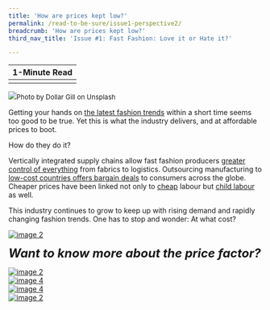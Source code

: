 ```yaml
---
title: 'How are prices kept low?'
permalink: /read-to-be-sure/issue1-perspective2/
breadcrumb: 'How are prices kept low?'
third_nav_title: 'Issue #1: Fast Fashion: Love it or Hate it?'

---
```



| **1-Minute Read** |
| :---------------: |
|                   |

![](https://sure.nlb.gov.sg/images/dollar-gill-LUzZ1MllFxU-unsplash.jpg)<font size="2">Photo by Dollar Gill on Unsplash</font>  

Getting your hands on [the latest fashion trends](https://www.drapersonline.com/news/how-the-desire-for-instant-gratification-is-shaping-retail) within a short time seems too good to be true. Yet this is what the industry delivers, and at affordable prices to boot.

How do they do it? 

Vertically integrated supply chains allow fast fashion producers [greater control of everything](https://www.channelnewsasia.com/cnainsider/true-cost-demand-cheap-clothes-fast-fashion-industry-environment-220706) from fabrics to logistics. Outsourcing manufacturing to [low-cost countries offers bargain deals](https://www.wsj.com/articles/the-hidden-cost-of-cheap-fashion-could-catch-up-to-investors-zara-old-navy-11621556298) to consumers across the globe. Cheaper prices have been linked not only to [cheap](https://theconversation.com/fashion-production-is-modern-slavery-5-things-you-can-do-to-help-now-115889) labour but [child labour](https://labs.theguardian.com/unicef-child-labour/) as well. 

This industry continues to grow to keep up with rising demand and rapidly changing fashion trends. One has to stop and wonder: At what cost?

<div>
<div class="row is-multiline">
    <div class="col is-one-third-desktop is-one-third-tablet"></div>
    <div class="col is-one-third-desktop is-one-third-tablet">
<a href="/read-to-be-sure/issue1-perspective3/"><img src="https://sure.nlb.gov.sg/images/rtbs1-perspective3.jpg" alt="image 2"></a>
</div>
    <div class="col is-one-third-desktop is-one-third-tablet"></div>  
</div>	
</div>


***<font size=5>Want to know more about the price factor?</font>***

<div>
<div class="row is-multiline">
    <div class="col is-half-desktop is-half-tablet">
<a href="https://www.youtube.com/watch?v=ni9gQn5rsLA"><img src="https://sure.nlb.gov.sg/images/rtbs1-watch4-highcost.jpg" alt="image 2"></a>
</div>
    <div class="col is-half-desktop is-half-tablet">
<a href="https://www.theguardian.com/business/2019/jun/22/cost-cheap-fast-fashion-workers-planet"><img src="https://sure.nlb.gov.sg/images/rtbs1-read14-boohoo.jpg" alt="image 4"></a>
</div>
    <div class="col is-half-desktop is-half-tablet">
<a href="https://www.theglobeandmail.com/podcasts/the-decibel/article-how-sheins-low-prices-are-setting-fast-fashion-on-fire/"><img src="https://sure.nlb.gov.sg/images/rtbs1-read15-onfire.jpg" alt="image 4"></a>
</div>
    <div class="col is-half-desktop is-half-tablet">
<a href="https://www.theatlantic.com/magazine/archive/2021/03/ultra-fast-fashion-is-eating-the-world/617794/"><img src="https://sure.nlb.gov.sg/images/rtbs1-read16-eating.jpg" alt="image 2"></a>
</div>
</div>	
</div>


